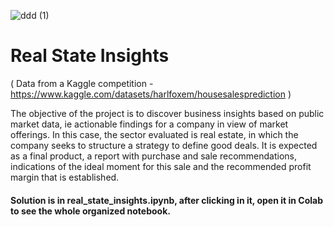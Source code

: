 ![ddd (1)](https://user-images.githubusercontent.com/81658694/159160626-adcbf7e6-98ea-404d-a1fb-5ade1d45012d.png)

# Real State Insights

( Data from a Kaggle competition - https://www.kaggle.com/datasets/harlfoxem/housesalesprediction )

The objective of the project is to discover business insights based on public market data, ie actionable findings for a company in view of market offerings. In this case, the sector evaluated is real estate, in which the company seeks to structure a strategy to define good deals. It is expected as a final product, a report with purchase and sale recommendations, indications of the ideal moment for this sale and the recommended profit margin that is established.

#### Solution is in real_state_insights.ipynb, after clicking in it, open it in Colab to see the whole organized notebook.
